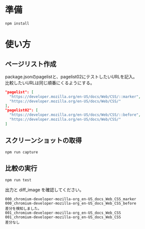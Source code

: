 # 準備

```
npm install
```

# 使い方

## ページリスト作成

package.jsonのpagelistと、pagelist02にテストしたいURLを記入。  
比較したいURLは同じ順番にくるようにする。

```json
"pagelist": [
  "https://developer.mozilla.org/en-US/docs/Web/CSS/::marker", 
  "https://developer.mozilla.org/en-US/docs/Web/CSS/"
],
"pagelist02": [
  "https://developer.mozilla.org/en-US/docs/Web/CSS/::before", 
  "https://developer.mozilla.org/en-US/docs/Web/CSS/"
]
```

## スクリーンショットの取得

```
npm run capture
```

## 比較の実行

```
npm run test
```

出力と diff_image を確認してください。

```text
000_chromium-developer-mozilla-org_en-US_docs_Web_CSS_marker
000_chromium-developer-mozilla-org_en-US_docs_Web_CSS_before
差分を検知しました。
001_chromium-developer-mozilla-org_en-US_docs_Web_CSS
001_chromium-developer-mozilla-org_en-US_docs_Web_CSS
差分なし
```
